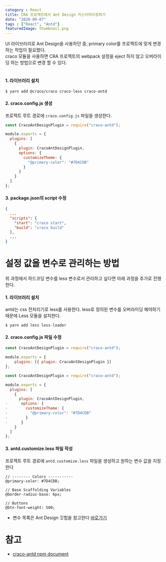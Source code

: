 ```yaml
---
category : React
title: CRA 프로젝트에서 Ant Design 커스터마이징하기
date: "2020-09-07"
tags : ["React", "Antd"]
featuredImage: thumbnail.png
---
```

UI 라이브러리로 Ant Design을 사용하던 중, primary color를 프로젝트에 맞게 변경하는 작업이 필요했다.<br/>
craco 모듈을 사용하면 CRA 프로젝트의 webpack 설정을 eject 하지 않고 오버라이딩 하는 방법으로 변경 할 수 있다.<br/><br/>

#### 1. 라이브러리 설치
```shell
$ yarn add @craco/craco craco-less craco-antd
```
   
#### 2. craco.config.js 생성
프로젝트 루트 경로에 `craco.config.js` 파일을 생성한다.
```javascript:title=craco.config.js
const CracoAntDesignPlugin = require("craco-antd");

module.exports = {
  plugins: [
    {
      plugin: CracoAntDesignPlugin,
      options: {
        customizeTheme: {
          "@primary-color": "#7D4CDB"
        }
      }
    }
  ]
};
```

#### 3. package.json의 script 수정
```json:title=package.json
{
  ...
  "scripts": {
    "start": "craco start",
    "build": "craco build"
  },
  ...
}
```

# 설정 값을 변수로 관리하는 방법
위 과정에서 하드코딩 변수를 less 변수로서 관리하고 싶다면 아래 과정을 추가로 진행한다.

#### 1. 라이브러리 설치
antd는 css 전처리기로 less를 사용한다. less로 정의된 변수를 오버라이딩 해야하기 때문에 Less 모듈을 설치한다.
```shell
$ yarn add less less-loader
```

#### 2. craco.config.js 파일 수정
```diff:title=craco.config.js
const CracoAntDesignPlugin = require("craco-antd");

module.exports = {
    plugins: [{ plugin: CracoAntDesignPlugin }]
};

const CracoAntDesignPlugin = require("craco-antd");

module.exports = {
  plugins: [
    {
      plugin: CracoAntDesignPlugin,
-      options: {
-        customizeTheme: {
-          "@primary-color": "#7D4CDB"
-        }
-      }
    }
  ]
};
```

#### 3. antd.customize.less 파일 작성
프로젝트 루트 경로에 `antd.customize.less` 파일을 생성하고 원하는 변수 값을 지정한다
```less:title=antd.customize.less
// -------- Colors -----------
@primary-color: #7D4CDB;

// Base Scaffolding Variables
@border-radius-base: 6px;

// Buttons
@btn-font-weight: 500;
```
- 변수 목록은 Ant Design 깃헙을 참고한다 [바로가기](https://github.com/ant-design/ant-design/blob/master/components/style/themes/default.less?spm=a2c6h.14275010.0.0.469b1f01EeI6OI&file=default.less)

# 참고
- [craco-antd npm document](https://www.npmjs.com/package/craco-antd)
